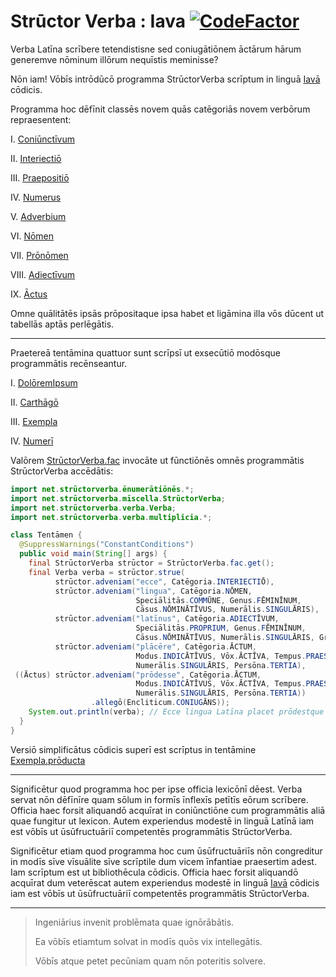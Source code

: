 # Strūctor Verba : Iava  [![CodeFactor](https://codefactor.io/repository/github/hunter-richardson/structorverba_iava/badge)](https://www.codefactor.io/repository/github/hunter-richardson/structorverba_iava)

Verba Latīna scrībere tetendistisne sed coniugātiōnem āctārum hārum generemve nōminum illōrum nequīstis meminisse?

Nōn iam! Vōbīs intrōdūcō programma StrūctorVerba scrīptum in linguā [Iavā](https://docs.oracle.com/javase/10/docs/api/overview-summary.html) cōdicis.

Programma hoc dēfīnit classēs novem quās catēgoriās novem verbōrum repraesentent:

I. [Coniūnctīvum](src/main/java/net/strūctorverba/verba/VerbumSimplex.java#L46)

II. [Interiectiō](src/main/java/net/strūctorverba/verba/VerbumSimplex.java#L67)

III. [Praepositiō](src/main/java/net/strūctorverba/verba/VerbumSimplex.java#L88)

IV. [Numerus](src/main/java/net/strūctorverba/verba/VerbumSimplex.java#L112)

V. [Adverbium](src/main/java/net/strūctorverba/verba/multiplicia/Adverbium.java)

VI. [Nōmen](src/main/java/net/strūctorverba/verba/multiplicia/Nōmen.java)

VII. [Prōnōmen](src/main/java/net/strūctorverba/verba/multiplicia/Prōnōmen.java)

VIII. [Adiectīvum](src/main/java/net/strūctorverba/verba/multiplicia/Adiectīvum.java)

IX. [Āctus](src/main/java/net/strūctorverba/verba/multiplicia/Āctus.java)

Omne quālitātēs ipsās prōpositaque ipsa habet et ligāmina illa vōs dūcent ut tabellās aptās perlēgātis.

___

Praetereā tentāmina quattuor sunt scrīpsī ut exsecūtiō modōsque programmātis recēnseantur.

I. [DolōremIpsum](src/main/test/net/strūctorverba/tentāmina/DolōremIpsum.java)

II. [Carthāgō](src/main/test/net/strūctorverba/tentāmina/Carthāgō.java)

III. [Exempla](src/main/test/net/strūctorverba/tentāmina/Exempla.java)

IV. [Numerī](src/main/test/net/strūctorverba/tentāmina/Numerī.java)

Valōrem [StrūctorVerba.fac](src/main/java/net/strūctorverba/mīscella/StrūctorVerba.java#L28) invocāte ut fūnctiōnēs omnēs programmātis StrūctorVerba accēdātis:

```java
import net.strūctorverba.ēnumerātiōnēs.*;
import net.strūctorverba.mīscella.StrūctorVerba;
import net.strūctorverba.verba.Verba;
import net.strūctorverba.verba.multiplicia.*;

class Tentāmen {
  @SuppressWarnings("ConstantConditions")
  public void main(String[] args) {
    final StrūctorVerba strūctor = StrūctorVerba.fac.get();
    final Verba verba = strūctor.strue(
          strūctor.adveniam("ecce", Catēgoria.INTERIECTIŌ),
          strūctor.adveniam("lingua", Catēgoria.NŌMEN,
                            Speciālitās.COMMŪNE, Genus.FĒMINĪNUM,
                            Cāsus.NŌMINĀTĪVUS, Numerālis.SINGULĀRIS),
          strūctor.adveniam("latīnus", Catēgoria.ADIECTĪVUM,
                            Speciālitās.PROPRIUM, Genus.FĒMINĪNUM,
                            Cāsus.NŌMINĀTĪVUS, Numerālis.SINGULĀRIS, Gradus.POSITĪVUS),
          strūctor.adveniam("plācēre", Catēgoria.ĀCTUM,
                            Modus.INDICĀTĪVUS, Vōx.ĀCTĪVA, Tempus.PRAESĒNS,
                            Numerālis.SINGULĀRIS, Persōna.TERTIA),
 ((Āctus) strūctor.adveniam("prōdesse", Catēgoria.ĀCTUM,
                            Modus.INDICĀTĪVUS, Vōx.ĀCTĪVA, Tempus.PRAESĒNS,
                            Numerālis.SINGULĀRIS, Persōna.TERTIA))
                  .allegō(Encliticum.CONIUGĀNS));
    System.out.println(verba); // Ecce lingua Latīna placet prōdestque
  }
}
```

Versiō simplificātus cōdicis superī est scrīptus in tentāmine [Exempla.prōducta](src/main/test/net/strūctorverba/tentāmina/Exempla.java#L26)

___

Significētur quod programma hoc per ipse officia lexicōnī dēest. Verba servat nōn dēfīnīre quam sōlum in formīs īnflexīs petītīs eōrum scrībere. Officia haec forsit aliquandō acquīrat in coniūnctiōne cum programmātis aliā quae fungitur ut lexicon. Autem experiendus modestē in linguā Latīnā iam est vōbīs ut ūsūfructuāriī competentēs programmātis StrūctorVerba.

Significētur etiam quod programma hoc cum ūsūfructuāriīs nōn congreditur in modīs sīve vīsuālite sīve scrīptile dum vicem īnfantiae praesertim adest. Iam scrīptum est ut bibliothēcula cōdicis. Officia haec forsit aliquandō acquīrat dum veterēscat autem experiendus modestē in linguā [Iavā](https://docs.oracle.com/javase/10/docs/api/overview-summary.html) cōdicis iam est vōbīs ut ūsūfructuāriī competentēs programmātis StrūctorVerba.

___

> Ingeniārius invenit problēmata quae ignōrābātis.
> 
> Ea vōbīs etiamtum solvat in modīs quōs vix intellegātis.
> 
> Vōbīs atque petet pecūniam quam nōn poteritis solvere.
